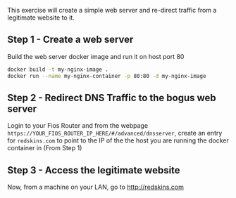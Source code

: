 This exercise will create a simple web server and re-direct traffic from a legitimate website to it.

## Step 1 - Create a web server 
Build the web server docker image and run it on host port 80
```bash
docker build -t my-nginx-image .
docker run --name my-nginx-container -p 80:80 -d my-nginx-image
```

## Step 2 - Redirect DNS Traffic to the bogus web server
Login to your Fios Router and from the webpage `https://YOUR_FIOS_ROUTER_IP_HERE/#/advanced/dnsserver`, create an entry for `redskins.com` to point to the IP of the the host you are running the docker container in (From Step 1)

## Step 3 - Access the legitimate website
Now, from a machine on your LAN, go to http://redskins.com
